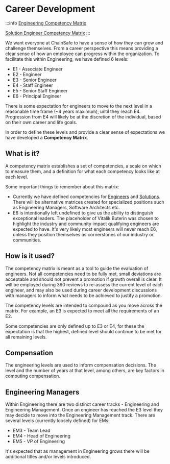 # Career Development

:::info
[Engineering Competency Matrix](https://docs.google.com/spreadsheets/d/1IJGpYh6ElW1AkGMqhCRmuMHuycD4Brh0SFvnyviEnIU/edit?usp=sharing)

[Solution Engineer Competency Matrix](https://docs.google.com/spreadsheets/d/1uv_SS-XW9WWQOjT11EC8rIDlktT8KgOZdGtp2tbqwK8/edit#gid=0)
:::

We want everyone at ChainSafe to have a sense of how they can grow and challenge themselves. From a career perspective this means providing a clear sense of how an employee can progress within the organization. To facilitate this within Engineering, we have defined 6 levels:

- E1 - Associate Engineer
- E2 - Engineer
- E3 - Senior Engineer
- E4 - Staff Engineer
- E5 - Senior Staff Engineer
- E6 - Principal Engineer

There is some expectation for engineers to move to the next level in a reasonable time frame (~4 years maximum), until they reach E4. Progression from E4 will likely be at the discretion of the individual, based on their own career and life goals.

In order to define these levels and provide a clear sense of expectations we have developed a **Competency Matrix**.

## What is it?

A competency matrix establishes a set of competencies, a scale on which to measure them, and a definition for what each competency looks like at each level. 

Some important things to remember about this matrix:

- Currently we have defined competencies for [Engineers](https://docs.google.com/spreadsheets/d/1IJGpYh6ElW1AkGMqhCRmuMHuycD4Brh0SFvnyviEnIU/edit?usp=sharing) and [Solutions](https://docs.google.com/spreadsheets/d/1uv_SS-XW9WWQOjT11EC8rIDlktT8KgOZdGtp2tbqwK8/edit#gid=0). There will be alternative matrices created for specialized positions such as Engineering Managers, Software Architects etc.
- E6 is intentionally left undefined to give us the ability to distinguish exceptional leaders. The placeholder of Vitalik Buterin was chosen to highlight the industry and community impact qualifying engineers are expected to have. It's very likely most engineers will never reach E6, unless they position themselves as cornerstones of our industry or communities.

## How is it used?

The competency matrix is meant as a tool to guide the evaluation of engineers. Not all competencies need to be fully met, small deviations are acceptable and should not prevent a promotion if growth overall is clear. It will be employed during 360 reviews to re-assess the current level of each engineer, and may also be used during career development discussions with managers to inform what needs to be achieved to justify a promotion.

The competency levels are intended to compound as you move across the matrix. For example, an E3 is expected to meet all the requirements of an E2. 

Some competencies are only defined up to E3 or E4, for these the expectation is that the highest, defined level should continue to be met for all remaining levels.

## Compensation

The engineering levels are used to inform compensation decisions. The level and the number of years at that level, among others, are key factors in computing compensation. 

## Engineering Managers

Within Engineering there are two distinct career tracks - Engineering and Engineering Management. Once an engineer has reached the E3 level they may decide to move into the Engineering Management track. There are several levels (currently loosely defined) for EMs:

- EM3 - Team Lead
- EM4 - Head of Engineering
- EM5 - VP of Engineering

It's expected that as management in Engineering grows there will be additional titles and/or levels introduced.
